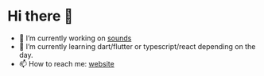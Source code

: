 # Hi there 👋

- 🔭 I’m currently working on [sounds](https://github.com/pigilwin/sounds)
- 🌱 I’m currently learning dart/flutter or typescript/react depending on the day.
- 📫 How to reach me: [website](https://www.pigilwin.com)
